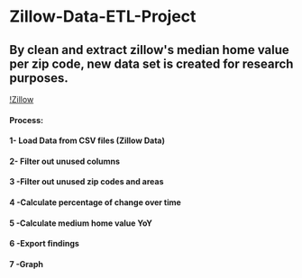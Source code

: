 # Zillow-Data-ETL-Project
## By clean and extract zillow's median home value per zip code, new data set is created for research purposes.

[!Zillow](zillow.jpg)


#### Process: 

#### 1- Load Data from CSV files (Zillow Data)
#### 2- Filter out unused columns
#### 3 -Filter out unused zip codes and areas
#### 4 -Calculate percentage of change over time
#### 5 -Calculate medium home value YoY
#### 6 -Export findings
#### 7 -Graph


